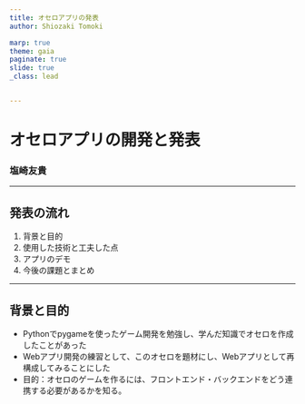 ```yaml
---
title: オセロアプリの発表
author: Shiozaki Tomoki

marp: true
theme: gaia
paginate: true
slide: true
_class: lead


---
```


<!-- スライド1：タイトル -->
# オセロアプリの開発と発表  
### 塩崎友貴

---

<!-- スライド2：発表の流れ -->
## 発表の流れ

1. 背景と目的  
2. 使用した技術と工夫した点  
3. アプリのデモ  
4. 今後の課題とまとめ

---

<!-- スライド3 : 背景と目的 -->
## 背景と目的

- Pythonでpygameを使ったゲーム開発を勉強し、学んだ知識でオセロを作成したことがあった
- Webアプリ開発の練習として、このオセロを題材にし、Webアプリとして再構成してみることにした
- 目的：オセロのゲームを作るには、フロントエンド・バックエンドをどう連携する必要があるかを知る。

